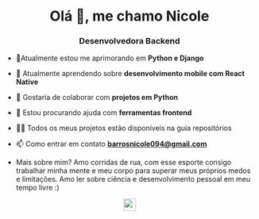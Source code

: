 <h1 align="center">Olá 👋, me chamo Nicole</h1>
<h3 align="center">Desenvolvedora Backend</h3>

- 🔭Atualmente estou me aprimorando em **Python e Django**

- 🌱 Atualmente aprendendo sobre **desenvolvimento mobile com React Native**

- 👯 Gostaria de colaborar com **projetos em Python**

- 🤝 Estou procurando ajuda com **ferramentas frontend**

- 👨‍💻 Todos os meus projetos estão disponíveis na guia repositórios

- 📫 Como entrar em contato **barrosnicole094@gmail.com**

- Mais sobre mim? Amo corridas de rua, com esse esporte consigo trabalhar minha mente e meu corpo para superar meus próprios medos e limitações. Amo ler sobre ciência e desenvolvimento pessoal em meu tempo livre :)


<p align="center">
<img align="center" href = "https://www.linkedin.com/in/nicole-barros-ba8a8b13b/" src="https://image.flaticon.com/icons/png/512/174/174857.png" width="25">

</p>

